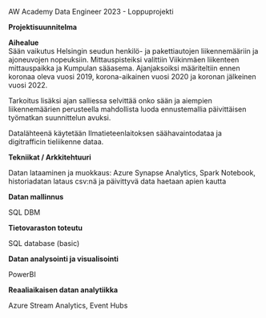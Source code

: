 AW Academy Data Engineer 2023 - Loppuprojekti

**Projektisuunnitelma**


**Aihealue** <br>Sään vaikutus Helsingin seudun henkilö- ja pakettiautojen liikennemääriin ja ajoneuvojen nopeuksiin. Mittauspisteiksi valittiin Viikinmäen liikenteen mittauspaikka ja Kumpulan sääasema. Ajanjaksoiksi määriteltiin ennen koronaa oleva vuosi 2019, korona-aikainen vuosi 2020 ja koronan jälkeinen vuosi 2022.

Tarkoitus lisäksi ajan salliessa selvittää onko sään ja aiempien liikennemäärien perusteella mahdollista luoda ennustemallia päivittäisen työmatkan suunnittelun avuksi.

Datalähteenä käytetään Ilmatieteenlaitoksen säähavaintodataa ja digitrafficin tieliikenne dataa.

**Tekniikat / Arkkitehtuuri**

Datan lataaminen ja muokkaus: Azure Synapse Analytics, Spark Notebook, historiadatan lataus csv:nä ja päivittyvä data haetaan apien kautta

**Datan mallinnus**

SQL DBM

**Tietovaraston toteutu**

SQL database (basic)

**Datan analysointi ja visualisointi** 

PowerBI

**Reaaliaikaisen datan analytiikka**

Azure Stream Analytics, Event Hubs
